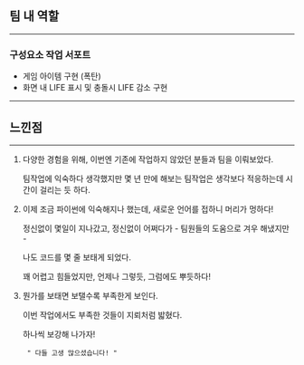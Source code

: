## 팀 내 역할
-----------------------------------------
###  구성요소 작업 서포트
* 게임 아이템 구현 (폭탄)
* 화면 내 LIFE 표시 및 충돌시 LIFE 감소 구현
-----------------------------------------


## 느낀점
-----------------------------------------
 1. 다양한 경험을 위해, 
    이번엔 기존에 작업하지 않았던 분들과 팀을 이뤄보았다.

    팀작업에 익숙하다 생각했지만
    몇 년 만에 해보는 팀작업은 생각보다 적응하는데 시간이 걸리는 듯 하다.
 


 2.  이제 조금 파이썬에 익숙해지나 했는데, 새로운 언어를 접하니 머리가 멍하다!
 
     정신없이 몇일이 지나갔고, 정신없이 어쩌다가 - 팀원들의 도움으로 겨우 해냈지만 -
     
        나도 코드를 몇 줄 보태게 되었다.

        꽤 어렵고 힘들었지만, 언제나 그렇듯, 그럼에도 뿌듯하다!


3. 뭔가를 보태면 보탤수록 부족한게 보인다.

    이번 작업에서도 부족한 것들이 지뢰처럼 밟혔다.

    하나씩 보강해 나가자!



    
    

        
        
        " 다들 고생 많으셨습니다! "







